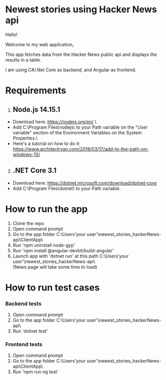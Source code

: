# Newest stories using Hacker News api

Hello!

Welcome to my web application,

This app fetches data from the Hacker News public api and displays the results in a table.

I am using C#/.Net Core as backend, and Angular as frontend.

# Requirements

1. ## Node.js 14.15.1
* Download here: https://nodejs.org/en/ \
* Add C:\Program Files\nodejs\ to your Path variable on the "User variable" section of the Environment Variables on the System Properties.\
* Here's a tutorial on how to do it: https://www.architectryan.com/2018/03/17/add-to-the-path-on-windows-10/

2. ## .NET Core 3.1&nbsp;
* Download here: https://dotnet.microsoft.com/download/dotnet-core 
* Add C:\Program Files\dotnet\ to your Path variable.
 
# How to run the app

1. Clone the repo
2. Open command prompt
3. Go to the app folder C:\Users\'your user'\newest_stories_hackerNews-api\ClientApp\
4. Run 'npm uninstall node-gyp'
5. Run 'npm install @angular-devkit/build-angular'
6. Launch app with 'dotnet run' at this path C:\Users\'your user'\newest_stories_hackerNews-api\ \
(News page will take some time to load)

# How to run test cases

### Backend tests
1. Open command prompt
2. Go to the app folder C:\Users\'your user'\newest_stories_hackerNews-api\
3. Run 'dotnet test'

### Frontend tests
1. Open command prompt
2. Go to the app folder C:\Users\'your user'\newest_stories_hackerNews-api\ClientApp\
3. Run 'npm run ng test'


